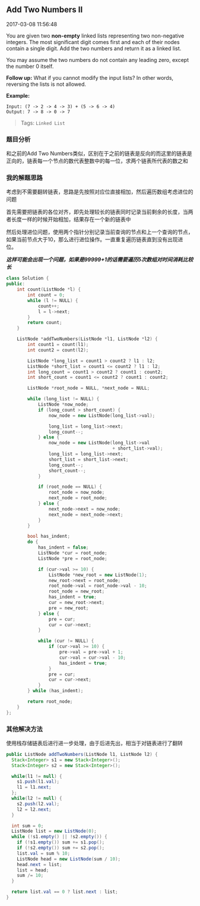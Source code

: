 ## Add Two Numbers II

2017-03-08 11:56:48

You are given two **non-empty** linked lists representing two non-negative integers. The most significant digit comes first and each of their nodes contain a single digit. Add the two numbers and return it as a linked list.

You may assume the two numbers do not contain any leading zero, except the number 0 itself.

**Follow up:**
What if you cannot modify the input lists? In other words, reversing the lists is not allowed.

**Example:**

```
Input: (7 -> 2 -> 4 -> 3) + (5 -> 6 -> 4)
Output: 7 -> 8 -> 0 -> 7
```

> Tags: `Linked List` 



### 题目分析

和之前的Add Two Numbers类似，区别在于之前的链表是反向的而这里的链表是正向的，链表每一个节点的数代表整数中的每一位，求两个链表所代表的数之和

### 我的解题思路

考虑到不需要翻转链表，思路是先按照对应位直接相加，然后遍历数组考虑进位的问题

首先需要把链表的各位对齐，即先处理较长的链表同时记录当前剩余的长度，当两者长度一样的时候开始相加，结果存在一个新的链表中

然后处理进位问题，使用两个指针分别记录当前查询的节点和上一个查询的节点，如果当前节点大于10，那么进行进位操作。一直重复遍历链表直到没有出现进位。

***这样可能会出现一个问题，如果是99999+1的话需要遍历5次数组对时间消耗比较长***

```c++
class Solution {
public:
    int count(ListNode *l) {
        int count = 0;
        while (l != NULL) {
            count++;
            l = l->next;
        }
        return count;
    }

    ListNode *addTwoNumbers(ListNode *l1, ListNode *l2) {
        int count1 = count(l1);
        int count2 = count(l2);

        ListNode *long_list = count1 > count2 ? l1 : l2;
        ListNode *short_list = count1 <= count2 ? l1 : l2;
        int long_count = count1 > count2 ? count1 : count2;
        int short_count = count1 <= count2 ? count1 : count2;

        ListNode *root_node = NULL, *next_node = NULL;

        while (long_list != NULL) {
            ListNode *now_node;
            if (long_count > short_count) {
                now_node = new ListNode(long_list->val);

                long_list = long_list->next;
                long_count--;
            } else {
                now_node = new ListNode(long_list->val 
                                        + short_list->val);
                long_list = long_list->next;
                short_list = short_list->next;
                long_count--;
                short_count--;
            }

            if (root_node == NULL) {
                root_node = now_node;
                next_node = root_node;
            } else {
                next_node->next = now_node;
                next_node = next_node->next;
            }
        }

        bool has_indent;
        do {
            has_indent = false;
            ListNode *cur = root_node;
            ListNode *pre = root_node;

            if (cur->val >= 10) {
                ListNode *new_root = new ListNode(1);
                new_root->next = root_node;
                root_node->val = root_node->val - 10;
                root_node = new_root;
                has_indent = true;
                cur = new_root->next;
                pre = new_root;
            } else {
                pre = cur;
                cur = cur->next;
            }

            while (cur != NULL) {
                if (cur->val >= 10) {
                    pre->val = pre->val + 1;
                    cur->val = cur->val - 10;
                    has_indent = true;
                }
                pre = cur;
                cur = cur->next;
            }
        } while (has_indent);

        return root_node;
    }
};
```



### 其他解决方法

使用栈存储链表后进行进一步处理，由于后进先出，相当于对链表进行了翻转

```java
public ListNode addTwoNumbers(ListNode l1, ListNode l2) {
  Stack<Integer> s1 = new Stack<Integer>();
  Stack<Integer> s2 = new Stack<Integer>();

  while(l1 != null) {
    s1.push(l1.val);
    l1 = l1.next;
  };
  while(l2 != null) {
    s2.push(l2.val);
    l2 = l2.next;
  }

  int sum = 0;
  ListNode list = new ListNode(0);
  while (!s1.empty() || !s2.empty()) {
    if (!s1.empty()) sum += s1.pop();
    if (!s2.empty()) sum += s2.pop();
    list.val = sum % 10;
    ListNode head = new ListNode(sum / 10);
    head.next = list;
    list = head;
    sum /= 10;
  }

  return list.val == 0 ? list.next : list;
}
```

